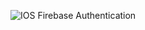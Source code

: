 ![IOS Firebase Authentication](https://github.com/yfurkanayyildiz/IOS_Firebase_Authentication/assets/101365542/fc5b2c28-097c-4649-8411-03e165515ed6)
